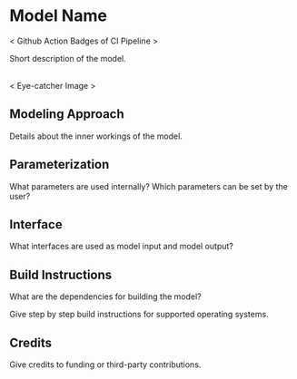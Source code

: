 # Model Name

< Github Action Badges of CI Pipeline >

Short description of the model.<br><br>

< Eye-catcher Image >

## Modeling Approach
Details about the inner workings of the model.


## Parameterization
What parameters are used internally? Which parameters can be set by the user?

## Interface
What interfaces are used as model input and model output?


## Build Instructions
What are the dependencies for building the model?

Give step by step build instructions for supported operating systems.


## Credits
Give credits to funding or third-party contributions.

